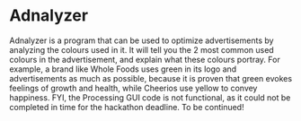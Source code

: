 # Adnalyzer
Adnalyzer is a program that can be used to optimize advertisements by analyzing the colours used in it. It will tell you the 2 most common used colours in the advertisement, and explain what these colours portray. For example, a brand like Whole Foods uses green in its logo and advertisements as much as possible, because it is proven that green evokes feelings of growth and health, while Cheerios use yellow to convey happiness.
FYI, the Processing GUI code is not functional, as it could not be completed in time for the hackathon deadline. To be continued!
